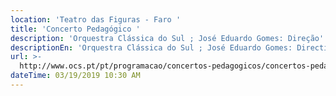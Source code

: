 ```yaml
---
location: 'Teatro das Figuras - Faro '
title: 'Concerto Pedagógico '
description: 'Orquestra Clássica do Sul ; José Eduardo Gomes: Direção'
descriptionEn: 'Orquestra Clássica do Sul ; José Eduardo Gomes: Direction '
url: >-
  http://www.ocs.pt/pt/programacao/concertos-pedagogicos/concertos-pedagogicos-iii-vamos-descobrir-a-sinfonia
dateTime: 03/19/2019 10:30 AM
---
```


